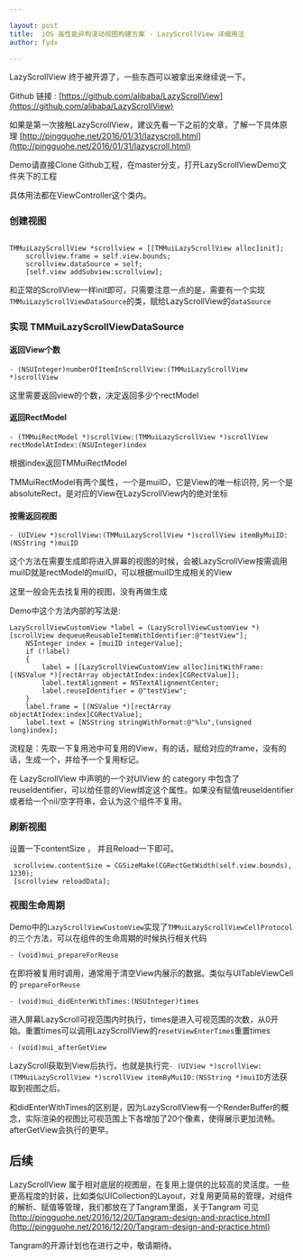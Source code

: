 ```yaml
---

layout: post
title:  iOS 高性能异构滚动视图构建方案 - LazyScrollView 详细用法
author: fydx

---
```


LazyScrollView 终于被开源了，一些东西可以被拿出来继续说一下。

Github 链接 : [https://github.com/alibaba/LazyScrollView](https://github.com/alibaba/LazyScrollView)

如果是第一次接触LazyScrollView，建议先看一下之前的文章，了解一下具体原理 [http://pingguohe.net/2016/01/31/lazyscroll.html](http://pingguohe.net/2016/01/31/lazyscroll.html)

Demo请直接Clone Github工程，在master分支，打开LazyScrollViewDemo文件夹下的工程

具体用法都在ViewController这个类内。

### 创建视图

```objc

TMMuiLazyScrollView *scrollview = [[TMMuiLazyScrollView alloc]init];
    scrollview.frame = self.view.bounds;
    scrollview.dataSource = self;    
    [self.view addSubview:scrollview];

```

和正常的ScrollView一样init即可，只需要注意一点的是，需要有一个实现`TMMuiLazyScrollViewDataSource`的类，赋给LazyScrollView的`dataSource`

### 实现 TMMuiLazyScrollViewDataSource

#### 返回View个数

`- (NSUInteger)numberOfItemInScrollView:(TMMuiLazyScrollView *)scrollView`

这里需要返回view的个数，决定返回多少个rectModel

#### 返回RectModel

`- (TMMuiRectModel *)scrollView:(TMMuiLazyScrollView *)scrollView rectModelAtIndex:(NSUInteger)index`

根据index返回TMMuiRectModel

TMMuiRectModel有两个属性，一个是muiID，它是View的唯一标识符, 另一个是absoluteRect，是对应的View在LazyScrollView内的绝对坐标

#### 按需返回视图

`- (UIView *)scrollView:(TMMuiLazyScrollView *)scrollView itemByMuiID:(NSString *)muiID`

这个方法在需要生成即将进入屏幕的视图的时候，会被LazyScrollView按需调用
muiID就是rectModel的muiID，可以根据muiID生成相关的View

这里一般会先去找复用的视图，没有再做生成

Demo中这个方法内部的写法是:

```objc
LazyScrollViewCustomView *label = (LazyScrollViewCustomView *)[scrollView dequeueReusableItemWithIdentifier:@"testView"];
    NSInteger index = [muiID integerValue];
    if (!label)
    {
        label = [[LazyScrollViewCustomView alloc]initWithFrame:[(NSValue *)[rectArray objectAtIndex:index]CGRectValue]];
        label.textAlignment = NSTextAlignmentCenter;
        label.reuseIdentifier = @"testView";
    }
    label.frame = [(NSValue *)[rectArray objectAtIndex:index]CGRectValue];
    label.text = [NSString stringWithFormat:@"%lu",(unsigned long)index];
```

流程是：先取一下复用池中可复用的View，有的话，赋给对应的frame，没有的话，生成一个，并给予一个复用标记。

在 LazyScrollView 中声明的一个对UIView 的 category 中包含了 reuseIdentifier，可以给任意的View绑定这个属性。如果没有赋值reuseIdentifier或者给一个nil/空字符串，会认为这个组件不复用。

### 刷新视图

设置一下contentSize ， 并且Reload一下即可。

```objc
 scrollview.contentSize = CGSizeMake(CGRectGetWidth(self.view.bounds), 1230);
 [scrollview reloadData];
```

### 视图生命周期

Demo中的`LazyScrollViewCustomView`实现了`TMMuiLazyScrollViewCellProtocol`的三个方法，可以在组件的生命周期的时候执行相关代码

`- (void)mui_prepareForReuse`

在即将被复用时调用，通常用于清空View内展示的数据。类似与UITableViewCell 的 `prepareForReuse`

`- (void)mui_didEnterWithTimes:(NSUInteger)times`

进入屏幕LazyScroll可视范围内时执行，times是进入可视范围的次数，从0开始。重置times可以调用LazyScrollView的`resetViewEnterTimes`重置times

`- (void)mui_afterGetView`

LazyScroll获取到View后执行。也就是执行完`- (UIView *)scrollView:(TMMuiLazyScrollView *)scrollView itemByMuiID:(NSString *)muiID`方法获取到视图之后。

和didEnterWithTimes的区别是，因为LazyScrollView有一个RenderBuffer的概念，实际渲染的视图比可视范围上下各增加了20个像素，使得展示更加流畅。afterGetView会执行的更早。

## 后续

LazyScrollView 属于相对底层的视图层，在复用上提供的比较高的灵活度。一些更高程度的封装，比如类似UICollection的Layout，对复用更简易的管理，对组件的解析、赋值等管理，我们都放在了Tangram里面，关于Tangram 可见 [http://pingguohe.net/2016/12/20/Tangram-design-and-practice.html](http://pingguohe.net/2016/12/20/Tangram-design-and-practice.html)

Tangram的开源计划也在进行之中，敬请期待。



















